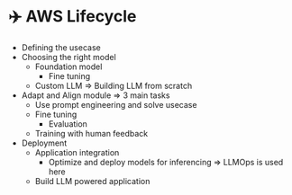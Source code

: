 # ✈️ AWS Lifecycle

* Defining the usecase
* Choosing the right model
  * Foundation model
    * Fine tuning
  * Custom LLM ⇒ Building LLM from scratch
* Adapt and Align module ⇒ 3 main tasks
  * Use prompt engineering and solve usecase
  * Fine tuning
    * Evaluation
  * Training with human feedback
* Deployment
  * Application integration
    * Optimize and deploy models for inferencing ⇒ LLMOps is used here
  * Build LLM powered application
